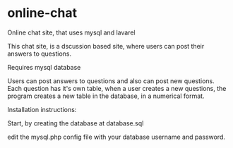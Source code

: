 # online-chat
Online chat site, that uses mysql and lavarel 

This chat site, is a dscussion based site, where users can post their answers to questions.

Requires mysql database

Users can post answers to questions and also can post new questions. Each question has it's own table, when a user creates a new questions, the program creates a new table in the database, in a numerical format.

Installation instructions:

Start, by creating the database at database.sql

edit the mysql.php config file with your database username and password.
